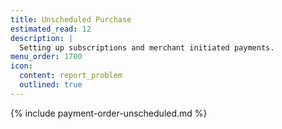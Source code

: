 ```yaml
---
title: Unscheduled Purchase
estimated_read: 12
description: |
  Setting up subscriptions and merchant initiated payments.
menu_order: 1700
icon:
  content: report_problem
  outlined: true
---
```


{% include payment-order-unscheduled.md %}
